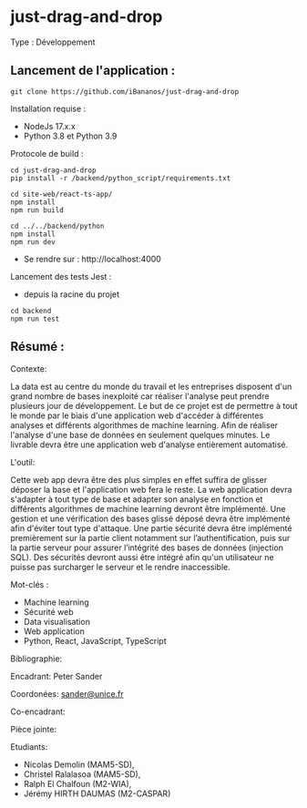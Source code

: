 # just-drag-and-drop

Type : 	Développement

## Lancement de l'application :
```
git clone https://github.com/iBananos/just-drag-and-drop
```

Installation requise : 
 - NodeJs 17.x.x
 - Python 3.8 et Python 3.9
  
Protocole de build : 
  ```
  cd just-drag-and-drop
  pip install -r /backend/python_script/requirements.txt
  
  cd site-web/react-ts-app/
  npm install
  npm run build
  
  cd ../../backend/python
  npm install
  npm run dev
  ```

- Se rendre sur : http://localhost:4000

Lancement des tests Jest :

- depuis la racine du projet 
```
cd backend
npm run test
```

## Résumé : 

Contexte:

La data est au centre du monde du travail et les entreprises disposent d'un grand nombre de bases inexploité car réaliser l'analyse peut prendre plusieurs jour de développement.    Le but de ce projet est de permettre à tout le monde par le biais d'une application web d'accéder à différentes analyses et différents algorithmes de machine learning. Afin de réaliser l'analyse d'une base de données en seulement quelques minutes. Le livrable devra être une application web d'analyse entièrement automatisé. 

L'outil: 

Cette web app devra être des plus simples en effet suffira de glisser déposer la base et l'application web fera le reste. La web application devra s'adapter à tout type de base et adapter son analyse en fonction et différents algorithmes de machine learning devront être implémenté.  Une gestion et une vérification des bases glissé déposé devra être implémenté afin d'éviter tout type d'attaque. Une partie sécurité devra être implémenté premièrement sur la partie client notamment sur l’authentification, puis sur la partie serveur pour assurer l’intégrité des bases de données (injection SQL). Des sécurités devront aussi être intégré afin qu'un utilisateur ne puisse pas surcharger le serveur et le rendre inaccessible.

Mot-clés : 	
- Machine learning 
- Sécurité web 
- Data visualisation 
- Web application 
- Python, React, JavaScript, TypeScript

Bibliographie: 

Encadrant: Peter Sander

Coordonées: sander@unice.fr

Co-encadrant: 

Pièce jointe:	

Etudiants:

- Nicolas Demolin (MAM5-SD), 
- Christel Ralalasoa (MAM5-SD), 
- Ralph El Chalfoun (M2-WIA), 
- Jérémy HIRTH DAUMAS (M2-CASPAR) 
